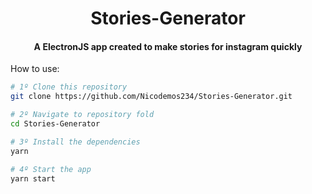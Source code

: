 <h1 align="center">Stories-Generator</h1>

<h4 align="center">A ElectronJS app created to make stories for instagram quickly</h4>


How to use:

```bash
# 1º Clone this repository
git clone https://github.com/Nicodemos234/Stories-Generator.git

# 2º Navigate to repository fold
cd Stories-Generator

# 3º Install the dependencies
yarn

# 4º Start the app
yarn start
```
